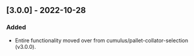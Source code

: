 ## [3.0.0] - 2022-10-28

### Added

 - Entire functionality moved over from cumulus/pallet-collator-selection (v3.0.0).